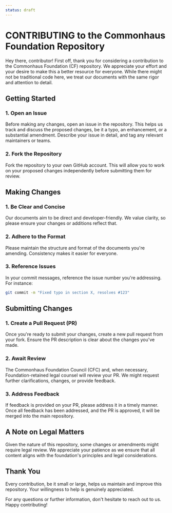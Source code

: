 ```yaml
---
status: draft
---
```

# CONTRIBUTING to the Commonhaus Foundation Repository

Hey there, contributor! First off, thank you for considering a contribution to the Commonhaus Foundation (CF) repository.
We appreciate your effort and your desire to make this a better resource for everyone.
While there might not be traditional code here, we treat our documents with the same rigor and attention to detail.

## Getting Started

### 1. Open an Issue

Before making any changes, open an issue in the repository. This helps us track and discuss the proposed changes, be it a typo, an enhancement, or a substantial amendment. Describe your issue in detail, and tag any relevant maintainers or teams.

### 2. Fork the Repository

Fork the repository to your own GitHub account. This will allow you to work on your proposed changes independently before submitting them for review.

## Making Changes

### 1. Be Clear and Concise

Our documents aim to be direct and developer-friendly. We value clarity, so please ensure your changes or additions reflect that.

### 2. Adhere to the Format

Please maintain the structure and format of the documents you're amending. Consistency makes it easier for everyone.

### 3. Reference Issues

In your commit messages, reference the issue number you're addressing. For instance:

```bash
git commit -m "Fixed typo in section X, resolves #123"
```

## Submitting Changes

### 1. Create a Pull Request (PR)

Once you're ready to submit your changes, create a new pull request from your fork. Ensure the PR description is clear about the changes you've made.

### 2. Await Review

The Commonhaus Foundation Council (CFC) and, when necessary, Foundation-retained legal counsel will review your PR.
We might request further clarifications, changes, or provide feedback.

### 3. Address Feedback

If feedback is provided on your PR, please address it in a timely manner.
Once all feedback has been addressed, and the PR is approved, it will be merged into the main repository.

## A Note on Legal Matters

Given the nature of this repository, some changes or amendments might require legal review.
We appreciate your patience as we ensure that all content aligns with the foundation's principles and legal considerations.

## Thank You

Every contribution, be it small or large, helps us maintain and improve this repository.
Your willingness to help is genuinely appreciated.

For any questions or further information, don't hesitate to reach out to us. Happy contributing!
